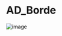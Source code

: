 # AD_Borde
![image](https://github.com/user-attachments/assets/553ba1c2-646a-42f7-a50f-eeaf227f64b2)
